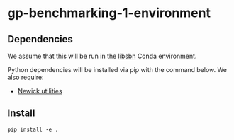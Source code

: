 # gp-benchmarking-1-environment

## Dependencies

We assume that this will be run in the [libsbn](https://github.com/phylovi/libsbn) Conda environment.

Python dependencies will be installed via pip with the command below.
We also require:

* [Newick utilities](http://cegg.unige.ch/newick_utils)


## Install

    pip install -e .
